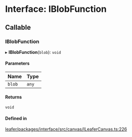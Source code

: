# Interface: IBlobFunction

## Callable

### IBlobFunction

▸ **IBlobFunction**(`blob`): `void`

#### Parameters

| Name | Type |
| :------ | :------ |
| `blob` | `any` |

#### Returns

`void`

#### Defined in

[leafer/packages/interface/src/canvas/ILeaferCanvas.ts:226](https://github.com/leaferjs/leafer/blob/4821e21/packages/interface/src/canvas/ILeaferCanvas.ts#L226)

